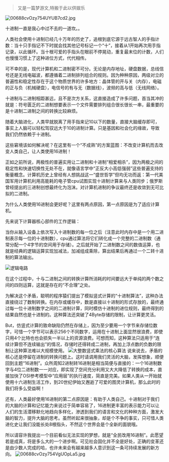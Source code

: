 >又是一篇梦游文,特搬于此以供娱乐

![00688cvOzy754UYUB7cd2.jpg](http://upload-images.jianshu.io/upload_images/8974305-292325869158a2a1.jpg?imageMogr2/auto-orient/strip%7CimageView2/2/w/1240)

 十进制一直是我心中过不去的一道坎。。

人类社会使用十进制已经几十万年的历史了，追根到底它源于远古智人的手指计数：当十只手指记不下时就会找其他记号标记一个“十”，接着从1开始再次用手指记录，以此循环。当十根可爱的手指头在眼前不停晃动，重复最末位的计数，人们也慢慢习惯上了这种进位方式，代代相传。

可不幸的是，现代计算机和二进制密不可分。无论是内存地址，硬盘数据，总线信号还是无线电磁波，都遵循着二进制排列组合的规则。因为种种原因，两级对立的普遍性和稳定性存在于这个物质世界的许多地方：晶体管的开与关（内存），电磁的正与负（机械硬盘），电信号的有与无（数据线），波频的高与低（无线网络）。

十进制与二进制相距甚远，且不是次方关系，这直接造成了许多问题，首当其冲的就是：符号匮乏的二进制想要表示一个文件需要排列组合很长很长一串，最重要的是十进制二进制之间的转换比较麻烦。

随着大脑进化，人类早就脱离了用手指来记10以下的数量，直接大脑缓存即可，事实上人脑可以轻松驾驭远大于10的进制计算。只是基因和社会化的缘故，导致我们仍然依赖于十进制。

这些窘境该如何解决呢？在这里有一个“不成熟”的方案蓝图：不改变计算机而去改变人类自己，让人类使用16进制！

正如之前所说，两极性的普遍实用让二进制和十进制“相爱相杀”，因为两极之间的稳定性和快速切换性无处不在，就像语言学中“正反大小高低强弱”这些普遍支持的衡量概念。计算机历史上曾经有人想挑战这一“盛世哲学”但均无功而返：第一代美国军用计算机利用高能耗的电子管cpu试图实现十进制计算来与人类同步；俄罗斯曾经提出的三进制创想最终化为泡沫。对计算机进制的争议最终还是收敛到无可比拟的二进制。

为什么人类使用16进制会更好呢？这里有两点原因，第一点原因是为了适应计算机。

先来说下计算器核心部件的工作逻辑：

当你从输入设备上依次写入十进制数的每一位之后（注意此时内存中是一个用二进制表示每一位的十进制数），cpu通过算法将它们转化成一个完整的二进制数（通常分配一个4字节的空间用于存储）。之后就开始了二进制数之间的数值运算，也就是经典的逻辑运算实现加减法，加减组成乘除，算出结果后再通过一个二转十进制的算法输出。

![逻辑电路﻿](http://upload-images.jianshu.io/upload_images/8974305-3a6b48cda186de0d.jpg?imageMogr2/auto-orient/strip%7CimageView2/2/w/1240)

在这个过程中，十与二进制之间的转换计算所消耗的时间要远大于单纯的两个数之间的四则运算，这就是存在的“不合理”之处。

为解决这个矛盾，聪明的程序猿们提出了模拟竖式计算的“十进制算法”，这种办法直接绕过了数制转换。在内存或缓存中，数是直接以十进制的形式存放的，最终通过每一位十进制数字之间的二进制计算，同时模仿十进制的进位规则，最终得到的结果自然也是十进制的。这种算法还突破了4Byte存储的限制，让计算更灵活。

But，仿竖式计算的致命缺陷仍然在存储上，因为至少要用一个字节来存储位数字，可惜一个字节可以表示256个不同数字，运用在十进制上面显然很浪费，即使只用4个比特也也会损失一半以上的资源浪费。可想而知，这种算法只适用于“连续计算但不连续输出”的情况，存储时还得转成二进制，再加上浮点数的负数的限制让这种算法难以大规模使用。
![大整数竖式乘法的核心算法﻿](http://upload-images.jianshu.io/upload_images/8974305-9343a9322433a20d.png?imageMogr2/auto-orient/strip%7CimageView2/2/w/1240)
说来说去，矛盾的核心还是停留在进制的转换问题上。这时请调用我们灵活的大脑，发挥想象，顺便回到主题“16进制”。众所周知2进制转16进制是相当简便与直接的：一个16进制数字与4位二进制数一一对应，即实现了空间充分利用又大大降低了转换的成本，直接加快了OSI参考模型中“应用层”的执行速度，简直是完美。如果人类从一开始就使用十六进制生活工作，到20世纪伊始又邂逅了可爱的图灵计算机，那么此时的我们将多么受益啊！

还有，人类最好使用16进制的第二点原因是：有助于人类自己。十进制对于我们的大脑的计算和记忆能力来说过于简单容易了，16进制更丰富的表示能力可以让人们的生活潜移默化地趋向多样化，渗透到我们的语言和文化的种种方面，激发大脑的智力，提升大脑的思考。虽然听起来很抽象，却是个不争的事实，只可惜人类进化史让我们没能长处8根指头，不然这个世界会是个全新的面貌哦。

所以请容许我提出一个目前看似无法实现的梦想，就是“全民改用16进制”。此愿望若是成真，将是多么大的一个进步啊。可见社会固化并不全是好处，正确的变革还是由少数人完成的哈，也许未来会有越来越多人意识到这一条可持续发展的新方向。
![00688cvOzy754VgUOpLa5.jpg](http://upload-images.jianshu.io/upload_images/8974305-d4bdb73c804482ca.jpg?imageMogr2/auto-orient/strip%7CimageView2/2/w/1240)

